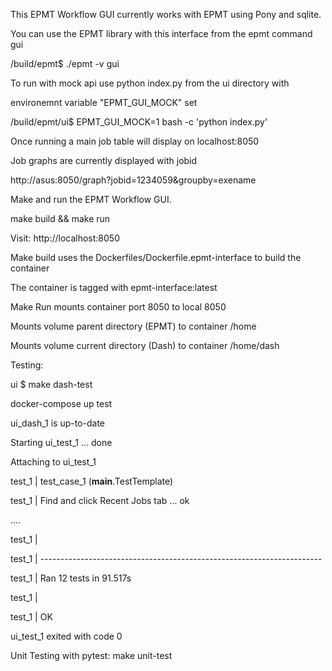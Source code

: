 This EPMT Workflow GUI currently works with EPMT using Pony and sqlite.  

You can use the EPMT library with this interface from the epmt command gui

/build/epmt$ ./epmt -v gui

To run with mock api use python index.py from the ui directory with

environemnt variable "EPMT_GUI_MOCK" set

/build/epmt/ui$ EPMT_GUI_MOCK=1 bash -c 'python index.py'

Once running a main job table will display on localhost:8050

Job graphs are currently displayed with jobid 

http://asus:8050/graph?jobid=1234059&groupby=exename


Make and run the EPMT Workflow GUI.

make build && make run

Visit:
    http://localhost:8050

Make build uses the Dockerfiles/Dockerfile.epmt-interface to build the container

The container is tagged with epmt-interface:latest

Make Run mounts container port 8050 to local 8050

Mounts volume parent directory (EPMT) to container /home

Mounts volume current directory (Dash) to container /home/dash

Testing:

ui $ make dash-test

docker-compose up test

ui_dash_1 is up-to-date

Starting ui_test_1 ... done

Attaching to ui_test_1

test_1  | test_case_1 (__main__.TestTemplate)

test_1  | Find and click Recent Jobs tab ... ok

....

test_1  | 

test_1  | ----------------------------------------------------------------------

test_1  | Ran 12 tests in 91.517s

test_1  | 

test_1  | OK

ui_test_1 exited with code 0


Unit Testing with pytest:
make unit-test